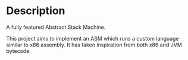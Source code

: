 # Description
A fully featured Abstract Stack Machine.

This project aims to implement an ASM which runs a custom language similar to x86 assembly. It has taken inspiration from both x86 and JVM bytecode.
